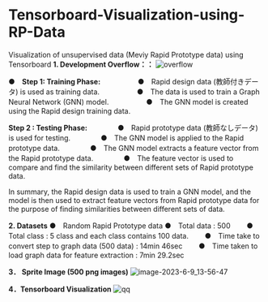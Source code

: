# Tensorboard-Visualization-using-RP-Data
Visualization of unsupervised data (Meviy Rapid Prototype data) using Tensorboard
**1. Development Overflow：：**
![overflow](https://github.com/meviyLab/Tensorboard-Visualization-using-RP-Data/assets/62593581/804640a1-b11f-4ab3-b23f-66d146c5d6d0)

**●　Step 1: Training Phase:**
　　　　　●　Rapid design data (教師付きデータ) is used as training data.
　　　　　●　The data is used to train a Graph Neural Network (GNN) model.
　　　　　●　The GNN model is created using the Rapid design training data.

**Step 2 : Testing Phase:**
　　　　●　Rapid prototype data (教師なしデータ) is used for testing.
　　　　●　The GNN model is applied to the Rapid prototype data.
　　　　●　The GNN model extracts a feature vector from the Rapid prototype data.
　　　　●　The feature vector is used to compare and find the similarity between different sets of Rapid prototype data.

In summary, the Rapid design data is used to train a GNN model, and the model is then used to extract feature vectors from Rapid prototype data for the purpose of finding similarities between different sets of data.

**2. Datasets**
●　Random Rapid Prototype data
    ●　Total data  : 500
　　●　Total class : 5 class and each class contains 100 data.
　　●　Time take to convert step to graph data (500 data) : 14min 46sec
　　●　Time taken to load graph data for feature extraction : 7min 29.2sec

**3． Sprite Image (500 png images)**
![image-2023-6-9_13-56-47](https://github.com/meviyLab/Tensorboard-Visualization-using-RP-Data/assets/62593581/1af2351e-2105-474a-ab74-7a51f1bd6785)


**4．Tensorboard Visualization**
![qq](https://github.com/meviyLab/Tensorboard-Visualization-using-RP-Data/assets/62593581/b7ed7cba-cb6d-45e8-85a3-54ce49cd8d68)
